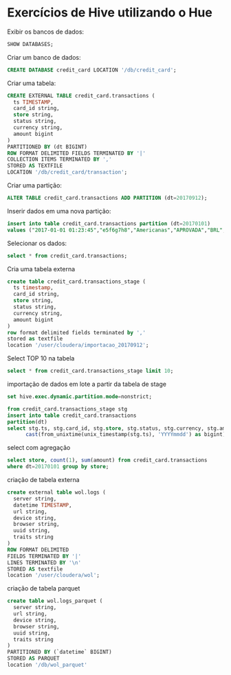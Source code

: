 # Exercícios de Hive utilizando o Hue

Exibir os bancos de dados:  
```sql
SHOW DATABASES;
```

Criar um banco de dados:  
```sql
CREATE DATABASE credit_card LOCATION '/db/credit_card';
```

Criar uma tabela:
```sql
CREATE EXTERNAL TABLE credit_card.transactions (  
  ts TIMESTAMP,  
  card_id string,  
  store string,  
  status string,  
  currency string,  
  amount bigint  
)  
PARTITIONED BY (dt BIGINT)  
ROW FORMAT DELIMITED FIELDS TERMINATED BY '|'  
COLLECTION ITEMS TERMINATED BY ','  
STORED AS TEXTFILE  
LOCATION '/db/credit_card/transaction';
```

Criar uma partição:  
```sql
ALTER TABLE credit_card.transactions ADD PARTITION (dt=20170912);
```

Inserir dados em uma nova partição:
```sql
insert into table credit_card.transactions partition (dt=20170101)   
values ("2017‐01‐01 01:23:45","e5f6g7h8","Americanas","APROVADA","BRL",5000);
```

Selecionar os dados:
```sql
select * from credit_card.transactions;
```

Cria uma tabela externa 
```sql
create table credit_card.transactions_stage (
  ts timestamp,     
  card_id string,     
  store string,     
  status string,     
  currency string,     
  amount bigint 
) 
row format delimited fields terminated by ',' 
stored as textfile 
location '/user/cloudera/importacao_20170912';
```

Select TOP 10 na tabela 
```sql
select * from credit_card.transactions_stage limit 10;
```

importação de dados em lote a partir da tabela de stage
```sql
set hive.exec.dynamic.partition.mode=nonstrict;

from credit_card.transactions_stage stg 
insert into table credit_card.transactions 
partition(dt) 
select stg.ts, stg.card_id, stg.store, stg.status, stg.currency, stg.amount, 
      cast(from_unixtime(unix_timestamp(stg.ts), 'YYYYmmdd') as bigint);
```

select com agregação
```sql
select store, count(1), sum(amount) from credit_card.transactions
where dt=20170101 group by store;
```

criação de tabela externa
```sql
create external table wol.logs (
  server string,     
  datetime TIMESTAMP,     
  url string,     
  device string,     
  browser string,     
  uuid string,
  traits string
) 
ROW FORMAT DELIMITED
FIELDS TERMINATED BY '|' 
LINES TERMINATED BY '\n'
STORED AS textfile
location '/user/cloudera/wol';
```

criação de tabela parquet
```sql
create table wol.logs_parquet (
  server string,     
  url string,     
  device string,     
  browser string,     
  uuid string,
  traits string
) 
PARTITIONED BY (`datetime` BIGINT)
STORED AS PARQUET
location '/db/wol_parquet'
```
